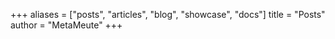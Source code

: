 +++
aliases = ["posts", "articles", "blog", "showcase", "docs"]
title = "Posts"
author = "MetaMeute"
+++
